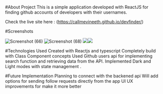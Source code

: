 #About Project
This is a simple application developed with ReactJS for finding github accounts of developers with their usernames.

 Check the live site here : (https://callmevineeth.github.io/devfinder/)
 
#Screenshots

![Screenshot (66)](https://github.com/callmeVineeth/devfinder/assets/130293688/3b0930d1-8428-496b-9918-e131fb1f85c2)
![Screenshot (68)](https://github.com/callmeVineeth/devfinder/assets/130293688/4a8ef8c4-443b-4158-bb1d-773e91fdac9f)
![](https://github.com/callmeVineeth/devfinder/assets/130293688/2e274940-3f42-488e-bfbd-08c54dae20ba)![](https://github.com/callmeVineeth/devfinder/assets/130293688/43fc0265-d1dc-449d-a834-9efe469af188)



#Technologies Used
Created with Reactjs and typescript
Completely build with Class Component concepts
Used Github users api for implementing search function and retrieving data from the API.
Implemented Dark and Light modes with state management .

#Future Implementation
Planning to connect with the backened api
Will  add options for sending follow  requests directly  from the app
UI UX improvements for make it more better
